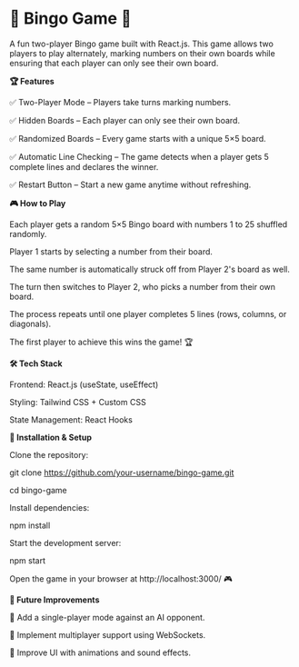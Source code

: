 # 🎉 Bingo Game 🎉

A fun two-player Bingo game built with React.js. This game allows two players to play alternately, marking numbers on their own boards while ensuring that each player can only see their own board.

**🏆 Features**

✅ Two-Player Mode – Players take turns marking numbers.

✅ Hidden Boards – Each player can only see their own board.

✅ Randomized Boards – Every game starts with a unique 5×5 board.

✅ Automatic Line Checking – The game detects when a player gets 5 complete lines and declares the winner.

✅ Restart Button – Start a new game anytime without refreshing.

**🎮 How to Play**

Each player gets a random 5×5 Bingo board with numbers 1 to 25 shuffled randomly.

Player 1 starts by selecting a number from their board.

The same number is automatically struck off from Player 2's board as well.

The turn then switches to Player 2, who picks a number from their own board.

The process repeats until one player completes 5 lines (rows, columns, or diagonals).

The first player to achieve this wins the game! 🏆

**🛠️ Tech Stack**

Frontend: React.js (useState, useEffect)

Styling: Tailwind CSS + Custom CSS

State Management: React Hooks

**🚀 Installation & Setup**

Clone the repository:

git clone https://github.com/your-username/bingo-game.git

cd bingo-game

Install dependencies:

npm install

Start the development server:

npm start

Open the game in your browser at http://localhost:3000/ 🎮

**🎯 Future Improvements**

🔹 Add a single-player mode against an AI opponent.

🔹 Implement multiplayer support using WebSockets.

🔹 Improve UI with animations and sound effects.


